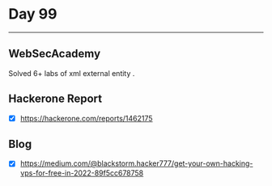 # Day 99
___
## WebSecAcademy
Solved 6+ labs of xml external entity .

## Hackerone Report
- [x] https://hackerone.com/reports/1462175 

## Blog
- [x] https://medium.com/@blackstorm.hacker777/get-your-own-hacking-vps-for-free-in-2022-89f5cc678758